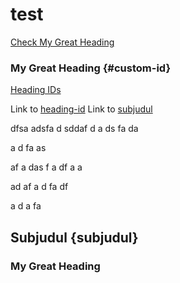 # test



<a href="#custom-id">Check My Great Heading</a>








### My Great Heading {#custom-id}

[Heading IDs](#custom-id)

Link to [heading-id](#heading-id)
Link to [subjudul](#subjudul)

dfsa
adsfa
d
sddaf
d
a
ds
fa
da

a
d
fa
as

af
a
das
f
a
df
a
a

ad
af
a
d
fa
df

a
d
a
fa






























## Subjudul {subjudul}

<h3 id="custom-id">My Great Heading</h3>

